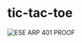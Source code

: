 # tic-tac-toe
![ESE ARP 401 PROOF](https://user-images.githubusercontent.com/86771291/124361712-1ef71080-dc4e-11eb-8597-2e71dc92fdd8.png)
